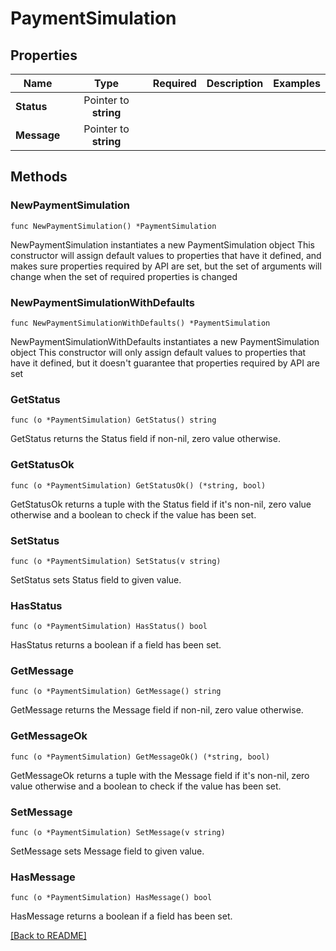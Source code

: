 # PaymentSimulation


## Properties
| Name | Type | Required | Description | Examples |
|------------|:-------------:|:-------------:|-------------|:-------------:|
| **Status** | Pointer to **string** |  |  |  |
| **Message** | Pointer to **string** |  |  |  |

## Methods

### NewPaymentSimulation

`func NewPaymentSimulation() *PaymentSimulation`

NewPaymentSimulation instantiates a new PaymentSimulation object
This constructor will assign default values to properties that have it defined,
and makes sure properties required by API are set, but the set of arguments
will change when the set of required properties is changed

### NewPaymentSimulationWithDefaults

`func NewPaymentSimulationWithDefaults() *PaymentSimulation`

NewPaymentSimulationWithDefaults instantiates a new PaymentSimulation object
This constructor will only assign default values to properties that have it defined,
but it doesn't guarantee that properties required by API are set

### GetStatus

`func (o *PaymentSimulation) GetStatus() string`

GetStatus returns the Status field if non-nil, zero value otherwise.

### GetStatusOk

`func (o *PaymentSimulation) GetStatusOk() (*string, bool)`

GetStatusOk returns a tuple with the Status field if it's non-nil, zero value otherwise
and a boolean to check if the value has been set.

### SetStatus

`func (o *PaymentSimulation) SetStatus(v string)`

SetStatus sets Status field to given value.

### HasStatus

`func (o *PaymentSimulation) HasStatus() bool`

HasStatus returns a boolean if a field has been set.

### GetMessage

`func (o *PaymentSimulation) GetMessage() string`

GetMessage returns the Message field if non-nil, zero value otherwise.

### GetMessageOk

`func (o *PaymentSimulation) GetMessageOk() (*string, bool)`

GetMessageOk returns a tuple with the Message field if it's non-nil, zero value otherwise
and a boolean to check if the value has been set.

### SetMessage

`func (o *PaymentSimulation) SetMessage(v string)`

SetMessage sets Message field to given value.

### HasMessage

`func (o *PaymentSimulation) HasMessage() bool`

HasMessage returns a boolean if a field has been set.


[[Back to README]](../../README.md)


